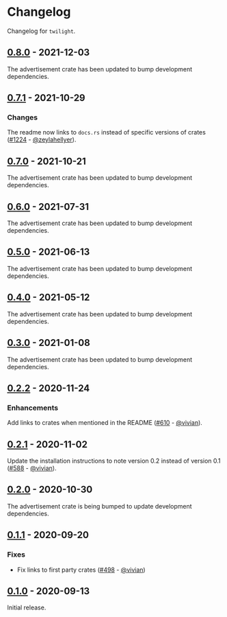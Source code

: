 # Changelog

Changelog for `twilight`.

## [0.8.0] - 2021-12-03

The advertisement crate has been updated to bump development
dependencies.

## [0.7.1] - 2021-10-29

### Changes

The readme now links to `docs.rs` instead of specific versions of
crates ([#1224] - [@zeylahellyer]).

[#1224]: https://github.com/twilight-rs/twilight/pull/1224

## [0.7.0] - 2021-10-21

The advertisement crate has been updated to bump development
dependencies.

## [0.6.0] - 2021-07-31

The advertisement crate has been updated to bump development
dependencies.

## [0.5.0] - 2021-06-13

The advertisement crate has been updated to bump development
dependencies.

## [0.4.0] - 2021-05-12

The advertisement crate has been updated to bump development
dependencies.

## [0.3.0] - 2021-01-08

The advertisement crate has been updated to bump development
dependencies.

## [0.2.2] - 2020-11-24

### Enhancements

Add links to crates when mentioned in the README ([#610] - [@vivian]).

## [0.2.1] - 2020-11-02

Update the installation instructions to note version 0.2 instead of version
0.1 ([#588] - [@vivian]).

## [0.2.0] - 2020-10-30

The advertisement crate is being bumped to update development dependencies.

## [0.1.1] - 2020-09-20

### Fixes

- Fix links to first party crates ([#498] - [@vivian])

## [0.1.0] - 2020-09-13

Initial release.

[@vivian]: https://github.com/vivian
[@zeylahellyer]: https://github.com/zeylahellyer

[#610]: https://github.com/twilight-rs/twilight/pull/610
[#588]: https://github.com/twilight-rs/twilight/pull/588
[#498]: https://github.com/twilight-rs/twilight/pull/498

[0.8.0]: https://github.com/twilight-rs/twilight/releases/tag/twilight-0.8.0
[0.7.1]: https://github.com/twilight-rs/twilight/releases/tag/twilight-0.7.1
[0.7.0]: https://github.com/twilight-rs/twilight/releases/tag/twilight-0.7.0
[0.6.0]: https://github.com/twilight-rs/twilight/releases/tag/twilight-0.6.0
[0.5.0]: https://github.com/twilight-rs/twilight/releases/tag/twilight-0.5.0
[0.4.0]: https://github.com/twilight-rs/twilight/releases/tag/twilight-0.4.0
[0.3.0]: https://github.com/twilight-rs/twilight/releases/tag/twilight-v0.3.0
[0.2.2]: https://github.com/twilight-rs/twilight/releases/tag/twilight-v0.2.2
[0.2.1]: https://github.com/twilight-rs/twilight/releases/tag/twilight-v0.2.1
[0.2.0]: https://github.com/twilight-rs/twilight/releases/tag/twilight-v0.2.0
[0.1.1]: https://github.com/twilight-rs/twilight/releases/tag/twilight-v0.1.1
[0.1.0]: https://github.com/twilight-rs/twilight/releases/tag/v0.1.0
